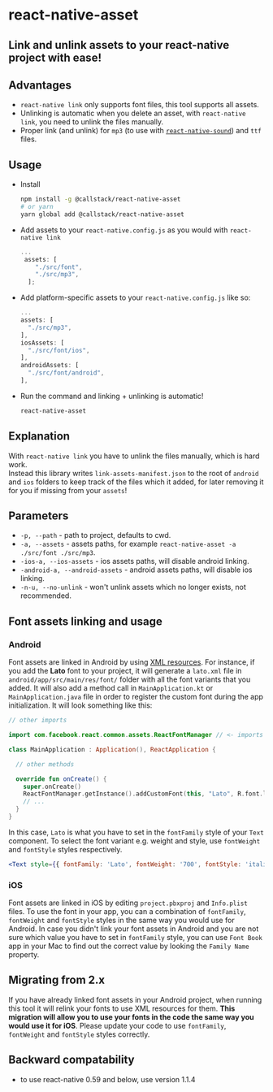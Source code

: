 # react-native-asset

## Link and unlink assets to your react-native project with ease!

## Advantages
* `react-native link` only supports font files, this tool supports all assets.
* Unlinking is automatic when you delete an asset, with `react-native link`, you need to unlink the files manually.
* Proper link (and unlink) for `mp3` (to use with [`react-native-sound`](https://github.com/zmxv/react-native-sound#basic-usage)) and `ttf` files.

## Usage
* Install
  ```bash
  npm install -g @callstack/react-native-asset
  # or yarn
  yarn global add @callstack/react-native-asset
  ```
* Add assets to your `react-native.config.js` as you would with `react-native link`
  ```js
  ...
   assets: [
      "./src/font",
      "./src/mp3",
    ];
  ```
* Add platform-specific assets to your `react-native.config.js` like so:
  ```js
  ...
  assets: [
    "./src/mp3",
  ],
  iosAssets: [
    "./src/font/ios",
  ],
  androidAssets: [
    "./src/font/android",
  ],
  ```

* Run the command and linking + unlinking is automatic!
  ```bash
  react-native-asset
  ```
## Explanation
With `react-native link` you have to unlink the files manually, which is hard work.  
Instead this library writes `link-assets-manifest.json` to the root of `android` and `ios` folders to keep track of the files which it added, for later removing it for you if missing from your `assets`!

## Parameters
* `-p, --path` - path to project, defaults to cwd.
* `-a, --assets` - assets paths, for example `react-native-asset -a ./src/font ./src/mp3`.
* `-ios-a, --ios-assets` - ios assets paths, will disable android linking.
* `-android-a, --android-assets` - android assets paths, will disable ios linking.
* `-n-u, --no-unlink` - won't unlink assets which no longer exists, not recommended.

## Font assets linking and usage

### Android

Font assets are linked in Android by using [XML resources](https://developer.android.com/develop/ui/views/text-and-emoji/fonts-in-xml). For instance, if you add the **Lato** font to your project, it will generate a `lato.xml` file in `android/app/src/main/res/font/` folder with all the font variants that you added. It will also add a method call in `MainApplication.kt` or `MainApplication.java` file in order to register the custom font during the app initialization. It will look something like this:

```kotlin
// other imports

import com.facebook.react.common.assets.ReactFontManager // <- imports ReactFontManager.

class MainApplication : Application(), ReactApplication {

  // other methods

  override fun onCreate() {
    super.onCreate()
    ReactFontManager.getInstance().addCustomFont(this, "Lato", R.font.lato) // <- registers the custom font.
    // ...
  }
}
```

In this case, `Lato` is what you have to set in the `fontFamily` style of your `Text` component. To select the font variant e.g. weight and style, use `fontWeight` and `fontStyle` styles respectively.

```jsx
<Text style={{ fontFamily: 'Lato', fontWeight: '700', fontStyle: 'italic' }}>Lato Bold Italic</Text>
```

### iOS

Font assets are linked in iOS by editing `project.pbxproj` and `Info.plist` files. To use the font in your app, you can a combination of `fontFamily`, `fontWeight` and `fontStyle` styles in the same way you would use for Android. In case you didn't link your font assets in Android and you are not sure which value you have to set in `fontFamily` style, you can use `Font Book` app in your Mac to find out the correct value by looking the `Family Name` property.

## Migrating from 2.x

If you have already linked font assets in your Android project, when running this tool it will relink your fonts to use XML resources for them. **This migration will allow you to use your fonts in the code the same way you would use it for iOS**. Please update your code to use `fontFamily`, `fontWeight` and `fontStyle` styles correctly.

## Backward compatability
* to use react-native 0.59 and below, use version 1.1.4
